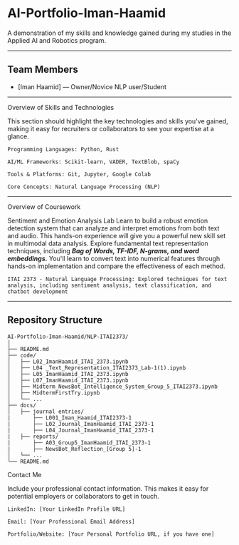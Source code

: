 # AI-Portfolio-Iman-Haamid
A demonstration of my skills and knowledge gained during my studies in the Applied AI and Robotics program.

---

## Team Members

- [Iman Haamid] — Owner/Novice NLP user/Student

---

Overview of Skills and Technologies

This section should highlight the key technologies and skills you've gained, making it easy for recruiters or collaborators to see your expertise at a glance.

    Programming Languages: Python, Rust

    AI/ML Frameworks: Scikit-learn, VADER, TextBlob, spaCy

    Tools & Platforms: Git, Jupyter, Google Colab

    Core Concepts: Natural Language Processing (NLP)
---

Overview of Coursework

Sentiment and Emotion Analysis Lab
Learn to build a robust emotion detection system that can analyze and interpret emotions from both text and audio. This hands-on experience will give you a powerful new skill set in multimodal data analysis.
Explore fundamental text representation techniques, including ***Bag of Words, TF-IDF, N-grams, and word embeddings.*** You'll learn to convert text into numerical features through hands-on implementation and compare the effectiveness of each method.

    ITAI 2373 - Natural Language Processing: Explored techniques for text analysis, including sentiment analysis, text classification, and chatbot development

---

## Repository Structure

```
AI-Portfolio-Iman-Haamid/NLP-ITAI2373/
│
├── README.md
├── code/
│   ├── L02_ImanHaamid_ITAI_2373.ipynb
│   ├── L04 _Text_Representation_ITAI2373_Lab-1(1).ipynb
│   ├── L05_ImanHaamid_ITAI_2373.ipynb
│   ├── L07_ImanHaamid_ITAI_2373.ipynb
│   ├── Midterm_NewsBot_Intelligence_System_Group_5_ITAI2373.ipynb
│   ├── MidtermFirstTry.ipynb
│   └── ...
├── docs/
│   ├── journal entries/
|       ├── L001_Iman_Haamid_ITAI2373-1
|       ├── L02_Journal_ImanHaamid_ITAI_2373-1
|       ├── L04_Journal_ImanHaamid_ITAI_2373-1
|   ├── reports/
|       ├── A03_Group5_ImanHaamid_ITAI_2373-1
|       ├── NewsBot_Reflection_[Group 5]-1
│   └── ...
└── README.md
```

Contact Me

Include your professional contact information. This makes it easy for potential employers or collaborators to get in touch.

    LinkedIn: [Your LinkedIn Profile URL]

    Email: [Your Professional Email Address]

    Portfolio/Website: [Your Personal Portfolio URL, if you have one]


